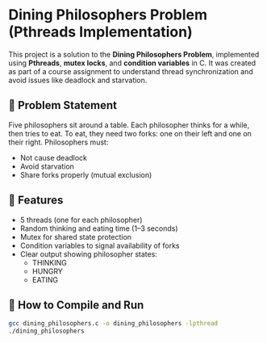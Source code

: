 # Dining Philosophers Problem (Pthreads Implementation)

This project is a solution to the **Dining Philosophers Problem**, implemented using **Pthreads**, **mutex locks**, and **condition variables** in C. It was created as part of a course assignment to understand thread synchronization and avoid issues like deadlock and starvation.

## 🧠 Problem Statement

Five philosophers sit around a table. Each philosopher thinks for a while, then tries to eat. To eat, they need two forks: one on their left and one on their right. Philosophers must:
- Not cause deadlock
- Avoid starvation
- Share forks properly (mutual exclusion)

## 🔧 Features

- 5 threads (one for each philosopher)
- Random thinking and eating time (1–3 seconds)
- Mutex for shared state protection
- Condition variables to signal availability of forks
- Clear output showing philosopher states:
  - THINKING
  - HUNGRY
  - EATING

## 🚀 How to Compile and Run

```bash
gcc dining_philosophers.c -o dining_philosophers -lpthread
./dining_philosophers
